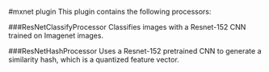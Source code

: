 #mxnet plugin
This plugin contains the following processors:

###ResNetClassifyProcessor
Classifies images with a Resnet-152 CNN trained on Imagenet images.

###ResNetHashProcessor
Uses a Resnet-152 pretrained CNN to generate a similarity hash, which is a quantized feature vector.